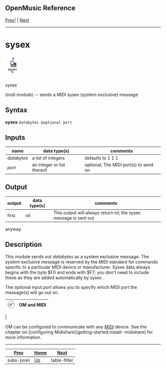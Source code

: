OpenMusic Reference  
---  
[Prev](subs-posn)| | [Next](table-filter)  
  
* * *

# sysex

![](figures/functions/midi/sysex.png)

  
  
sysex  
  
(midi module) \-- sends a MIDI sysex (system exclusive) message  

## Syntax

   **sysex** ` databytes &optional port  `

## Inputs

name| data type(s)| comments  
---|---|---  
_databytes_ |  a list of integers| defaults to 1 1 1  
_port_ |  an integer or list thereof| optional; The MIDI port(s) to send on  
  
## Output

output| data type(s)| comments  
---|---|---  
first| nil| This output will always return nil; the sysex message is sent out
anyway.  
  
## Description

This module sends out  _databytes_  as a system exclusive message. The system
exclusive message is reserved by the MIDI standard for commands specific to a
particular MIDI device or manufacturer. Sysex data always begins with the byte
$F0 and ends with $F7; you don't need to include these as they are added
automatically by  sysex .

The optional input  _port_  allows you to specify which MIDI port the
message(s) will go out on.

![Note](figures/images/note.gif)|  **OM and MIDI**  
---|---  
 |

OM can be configured to communicate with any [_MIDI_](glossary#MIDI)
device. See the chapter on [configuring Midishare](getting-started.install-
midishare) for more information.  
  
* * *

[Prev](subs-posn)| [Home](index)| [Next](table-filter)  
---|---|---  
subs-posn| [Up](funcref.main)| table-filter

